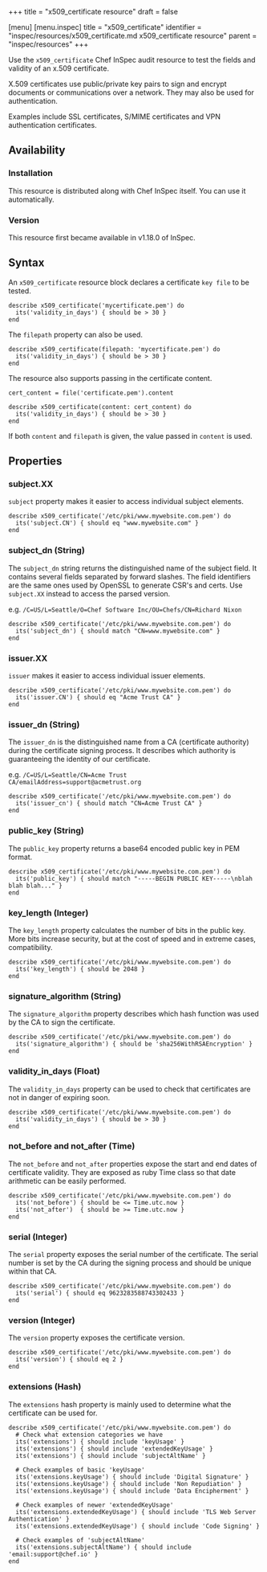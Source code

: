 +++
title = "x509_certificate resource"
draft = false

[menu]
  [menu.inspec]
    title = "x509_certificate"
    identifier = "inspec/resources/x509_certificate.md x509_certificate resource"
    parent = "inspec/resources"
+++


Use the `x509_certificate` Chef InSpec audit resource to test the fields and validity of an x.509 certificate.

X.509 certificates use public/private key pairs to sign and encrypt documents
or communications over a network. They may also be used for authentication.

Examples include SSL certificates, S/MIME certificates and VPN authentication
certificates.


## Availability

### Installation

This resource is distributed along with Chef InSpec itself. You can use it automatically.

### Version

This resource first became available in v1.18.0 of InSpec.

## Syntax

An `x509_certificate` resource block declares a certificate `key file` to be tested.

    describe x509_certificate('mycertificate.pem') do
      its('validity_in_days') { should be > 30 }
    end

The `filepath` property can also be used.

    describe x509_certificate(filepath: 'mycertificate.pem') do
      its('validity_in_days') { should be > 30 }
    end

The resource also supports passing in the certificate content.

    cert_content = file('certificate.pem').content

    describe x509_certificate(content: cert_content) do
      its('validity_in_days') { should be > 30 }
    end

If both `content` and `filepath` is given, the value passed in `content` is used.


## Properties

### subject.XX

`subject` property makes it easier to access individual subject elements.

    describe x509_certificate('/etc/pki/www.mywebsite.com.pem') do
      its('subject.CN') { should eq "www.mywebsite.com" }
    end

### subject_dn (String)

The `subject_dn` string returns the distinguished name of the subject field. It contains several fields separated by forward slashes. The field identifiers are the same ones used by OpenSSL to generate CSR's and certs. Use `subject.XX` instead to access the parsed version.

e.g. `/C=US/L=Seattle/O=Chef Software Inc/OU=Chefs/CN=Richard Nixon`

    describe x509_certificate('/etc/pki/www.mywebsite.com.pem') do
      its('subject_dn') { should match "CN=www.mywebsite.com" }
    end

### issuer.XX

`issuer` makes it easier to access individual issuer elements.

    describe x509_certificate('/etc/pki/www.mywebsite.com.pem') do
      its('issuer.CN') { should eq "Acme Trust CA" }
    end

### issuer_dn (String)

The `issuer_dn` is the distinguished name from a CA (certificate authority) during the
certificate signing process. It describes which authority is guaranteeing the
identity of our certificate.

e.g. `/C=US/L=Seattle/CN=Acme Trust CA/emailAddress=support@acmetrust.org`

    describe x509_certificate('/etc/pki/www.mywebsite.com.pem') do
      its('issuer_cn') { should match "CN=Acme Trust CA" }
    end

### public_key (String)

The `public_key` property returns a base64 encoded public key in PEM format.

    describe x509_certificate('/etc/pki/www.mywebsite.com.pem') do
      its('public_key') { should match "-----BEGIN PUBLIC KEY-----\nblah blah blah..." }
    end

### key_length (Integer)

The `key_length` property calculates the number of bits in the public key.
More bits increase security, but at the cost of speed and in extreme cases, compatibility.

    describe x509_certificate('/etc/pki/www.mywebsite.com.pem') do
      its('key_length') { should be 2048 }
    end

### signature_algorithm (String)

The `signature_algorithm` property describes which hash function was used by the CA to
sign the certificate.

    describe x509_certificate('/etc/pki/www.mywebsite.com.pem') do
      its('signature_algorithm') { should be 'sha256WithRSAEncryption' }
    end


### validity\_in\_days (Float)

The `validity_in_days` property can be used to check that certificates are not in
danger of expiring soon.

    describe x509_certificate('/etc/pki/www.mywebsite.com.pem') do
      its('validity_in_days') { should be > 30 }
    end

### not\_before and not\_after (Time)

The `not_before` and `not_after` properties expose the start and end dates of certificate
validity. They are exposed as ruby Time class so that date arithmetic can be easily performed.

    describe x509_certificate('/etc/pki/www.mywebsite.com.pem') do
      its('not_before') { should be <= Time.utc.now }
      its('not_after')  { should be >= Time.utc.now }
    end

### serial (Integer)

The `serial` property exposes the serial number of the certificate. The serial number is set by the CA during the signing process and should be unique within that CA.

    describe x509_certificate('/etc/pki/www.mywebsite.com.pem') do
      its('serial') { should eq 9623283588743302433 }
    end

### version (Integer)

The `version` property exposes the certificate version.

    describe x509_certificate('/etc/pki/www.mywebsite.com.pem') do
      its('version') { should eq 2 }
    end

### extensions (Hash)

The `extensions` hash property is mainly used to determine what the certificate can be used for.

    describe x509_certificate('/etc/pki/www.mywebsite.com.pem') do
      # Check what extension categories we have
      its('extensions') { should include 'keyUsage' }
      its('extensions') { should include 'extendedKeyUsage' }
      its('extensions') { should include 'subjectAltName' }

      # Check examples of basic 'keyUsage'
      its('extensions.keyUsage') { should include 'Digital Signature' }
      its('extensions.keyUsage') { should include 'Non Repudiation' }
      its('extensions.keyUsage') { should include 'Data Encipherment' }

      # Check examples of newer 'extendedKeyUsage'
      its('extensions.extendedKeyUsage') { should include 'TLS Web Server Authentication' }
      its('extensions.extendedKeyUsage') { should include 'Code Signing' }

      # Check examples of 'subjectAltName'
      its('extensions.subjectAltName') { should include 'email:support@chef.io' }
    end
